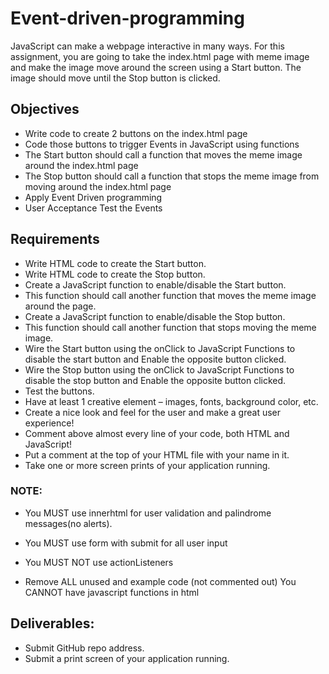 

# Event-driven-programming


JavaScript can make a webpage interactive in many ways. For this assignment, you are going to take the index.html page with meme image and make the image move around the screen using a Start button. The image should move until the Stop button is clicked.

## Objectives
* Write code to create 2 buttons on the index.html page
* Code those buttons to trigger Events in JavaScript using functions
* The Start button should call a function that moves the meme image around the index.html page
* The Stop button should call a function that stops the meme image from moving around the index.html page
* Apply Event Driven programming
* User Acceptance Test the Events

## Requirements
* Write HTML code to create the Start button.
* Write HTML code to create the Stop button.
* Create a JavaScript function to enable/disable the Start button.
* This function should call another function that moves the meme image around the page.
* Create a JavaScript function to enable/disable the Stop button.
* This function should call another function that stops moving the meme image.
* Wire the Start button using the onClick to JavaScript Functions to disable the start button and Enable the opposite button clicked.
* Wire the Stop button using the onClick to JavaScript Functions to disable the stop button and Enable the opposite button clicked.
* Test the buttons.
* Have at least 1 creative element – images, fonts, background color, etc. 
* Create a nice look and feel for the user and make a great user experience!
* Comment above almost every line of your code, both HTML and JavaScript!
* Put a comment at the top of your HTML file with your name in it.
* Take one or more screen prints of your application running.
### NOTE:

* You MUST use innerhtml for user validation and palindrome messages(no alerts).

* You MUST use form with submit for all user input

* You MUST NOT use actionListeners
* Remove ALL unused and example code (not commented out)
You CANNOT have javascript functions in html
## Deliverables: 
* Submit GitHub repo address.
* Submit a print screen of your application running.